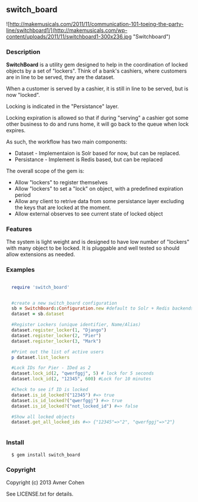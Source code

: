 ## switch_board

![http://makemusicals.com/2011/11/communication-101-toeing-the-party-line/switchboard1/](http://makemusicals.com/wp-content/uploads/2011/11/switchboard1-300x236.jpg "Switchboard")

### Description

**SwitchBoard** is a utility gem designed to help in the coordination of locked objects by a set of "lockers".
Think of a bank's cashiers, where customers are in line to be served, they are the dataset.

When a customer is served by a cashier, it is still in line to be served, but is now "locked".

Locking is indicated in the "Persistance" layer.

Locking expiration is allowed so that if during "serving" a cashier got some other business to do and runs home, it will go back to the queue when lock expires.


As such, the workflow has two main components:

* Dataset - Implementaion is Solr based for now, but can be replaced.
* Persistance - Implement is Redis based, but can be replaced

The overall scope of the gem is:

* Allow "lockers" to register themselves
* Allow "lockers" to set a "lock" on object, with a predefined expiration period
* Allow any client to retrive data from some persistance layer excluding the keys that are locked at the moment.
* Allow external observes to see current state of locked object


### Features

The system is light weight and is designed to have low number of "lockers" with many object to be locked.
It is pluggable and well tested so should allow extensions as needed.

### Examples

````ruby

  require 'switch_board'


  #create a new switch_board configuration
  sb = SwitchBoard::Configuration.new #default to Solr + Redis backends
  dataset = sb.dataset

  #Register Lockers (unique identifier, Name/Alias)
  dataset.register_locker(1, "Django")
  dataset.register_locker(2, "Pier")
  dataset.register_locker(3, "Mark")

  #Print out the list of active users
  p dataset.list_lockers

  #Lock IDs for Pier - IDed as 2
  dataset.lock_id(2, "qwerfggj", 5) # lock for 5 seconds
  dataset.lock_id(2, "12345", 600) #Lock for 10 minutes

  #Check to see if ID is locked
  dataset.is_id_locked?("12345") #=> true
  dataset.is_id_locked?("qwerfggj") #=> true
  dataset.is_id_locked?("not_locked_id") #=> false

  #Show all locked objects
  dataset.get_all_locked_ids #=> {"12345"=>"2", "qwerfggj"=>"2"}



````

### Install

````
  $ gem install switch_board
````
### Copyright

Copyright (c) 2013 Avner Cohen

See LICENSE.txt for details.
